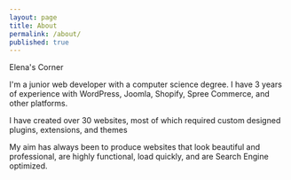 ```yaml
---
layout: page
title: About
permalink: /about/
published: true
---
```

Elena's Corner

I'm a junior web developer with a computer science degree. I have 3 years of experience with WordPress, Joomla, Shopify, Spree Commerce, and other platforms.

I have created over 30 websites, most of which required custom designed plugins, extensions, and themes

My aim has always been to produce websites that look beautiful and professional, are highly functional, load quickly, and are Search Engine optimized.

